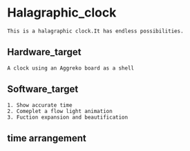 # Halagraphic_clock
`This is a halagraphic clock.It has endless possibilities.`
## Hardware_target
    A clock using an Aggreko board as a shell
## Software_target
    1. Show accurate time
    2. Comeplet a flow light animation
    3. Fuction expansion and beautification
## time arrangement


